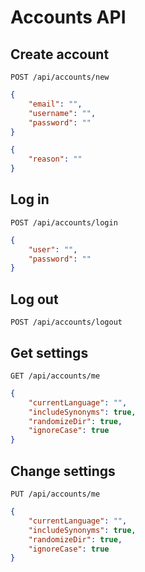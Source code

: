 # Accounts API

## Create account
```
POST /api/accounts/new
```

```json
{
	"email": "",
	"username": "",
	"password": ""
}
```
```json
{
	"reason": ""
}
```

## Log in
```
POST /api/accounts/login
```

```json
{
	"user": "",
	"password": ""
}
```

## Log out
```
POST /api/accounts/logout
```

## Get settings
```
GET /api/accounts/me
```

```json
{
	"currentLanguage": "",
	"includeSynonyms": true,
	"randomizeDir": true,
	"ignoreCase": true
}
```

## Change settings
```
PUT /api/accounts/me
```

```json
{
	"currentLanguage": "",
	"includeSynonyms": true,
	"randomizeDir": true,
	"ignoreCase": true
}
```